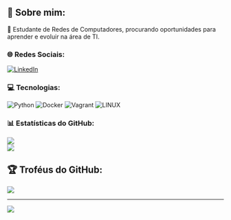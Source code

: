 ## 💫 Sobre mim:
🔭 Estudante de Redes de Computadores, procurando oportunidades para aprender e evoluir na área de TI.


### 🌐 Redes Sociais:
[![LinkedIn](https://img.shields.io/badge/LinkedIn-%230077B5.svg?logo=linkedin&logoColor=white)](https://linkedin.com/in/jreinaldosilva) 

### 💻 Tecnologias:
![Python](https://img.shields.io/badge/python-3670A0?style=for-the-badge&logo=python&logoColor=ffdd54) ![Docker](https://img.shields.io/badge/docker-%230db7ed.svg?style=for-the-badge&logo=docker&logoColor=white) ![Vagrant](https://img.shields.io/badge/vagrant-%231563FF.svg?style=for-the-badge&logo=vagrant&logoColor=white) ![LINUX](https://img.shields.io/badge/Linux-FCC624?style=for-the-badge&logo=linux&logoColor=black)

### 📊 Estatísticas do GitHub:
![](https://github-readme-stats.vercel.app/api?username=mr-reinaldo&theme=vue-dark&hide_border=false&include_all_commits=true&count_private=true&locale=pt-BR)<br/>
![](https://github-readme-stats.vercel.app/api/top-langs/?username=mr-reinaldo&theme=vue-dark&hide_border=false&include_all_commits=true&count_private=true&layout=compact&locale=pt-BR)

## 🏆 Troféus do GitHub:
![](https://github-profile-trophy.vercel.app/?username=mr-reinaldo&theme=nord&no-frame=false&no-bg=false&margin-w=4)

---
[![](https://visitcount.itsvg.in/api?id=mr-reinaldo&icon=0&color=8)](https://visitcount.itsvg.in)

<!-- Proudly created with GPRM ( https://gprm.itsvg.in ) -->
